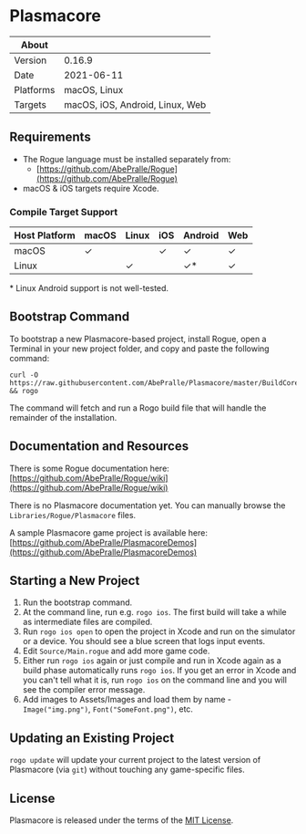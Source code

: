 # Plasmacore

About     | &nbsp;
----------|-----------------------
Version   | 0.16.9
Date      | 2021-06-11
Platforms | macOS, Linux
Targets   | macOS, iOS, Android, Linux, Web


## Requirements
- The Rogue language must be installed separately from:
    - [https://github.com/AbePralle/Rogue](https://github.com/AbePralle/Rogue)
- macOS & iOS targets require Xcode.

### Compile Target Support
Host Platform | macOS   | Linux   |  iOS    | Android   | Web
--------------|---------|---------|---------|-----------|---------
macOS         | &#10003;|         | &#10003;| &#10003;  | &#10003;
Linux         |         | &#10003;|         | &#10003;* | &#10003;

&#42; Linux Android support is not well-tested.

## Bootstrap Command

To bootstrap a new Plasmacore-based project, install Rogue, open a Terminal in your new project folder, and copy and paste the following command:

    curl -O https://raw.githubusercontent.com/AbePralle/Plasmacore/master/BuildCore.rogue && rogo

The command will fetch and run a Rogo build file that will handle the remainder of the installation.


## Documentation and Resources

There is some Rogue documentation here: [https://github.com/AbePralle/Rogue/wiki](https://github.com/AbePralle/Rogue/wiki)

There is no Plasmacore documentation yet.  You can manually browse the `Libraries/Rogue/Plasmacore` files.

A sample Plasmacore game project is available here: [https://github.com/AbePralle/PlasmacoreDemos](https://github.com/AbePralle/PlasmacoreDemos)


## Starting a New Project

1.  Run the bootstrap command.
2.  At the command line, run e.g. `rogo ios`.  The first build will take a while as intermediate files are compiled.
3.  Run `rogo ios open` to open the project in Xcode and run on the simulator or a device.  You should see a blue screen that logs input events.
4.  Edit `Source/Main.rogue` and add more game code.
5.  Either run `rogo ios` again or just compile and run in Xcode again as a build phase automatically runs `rogo ios`.  If you get an error in Xcode and you can't tell what it is, run `rogo ios` on the command line and you will see the compiler error message.
6.  Add images to Assets/Images and load them by name - `Image("img.png")`, `Font("SomeFont.png")`, etc.


## Updating an Existing Project

`rogo update` will update your current project to the latest version of Plasmacore (via `git`) without touching any game-specific files.


## License
Plasmacore is released under the terms of the [MIT License](https://en.wikipedia.org/wiki/MIT_License).

